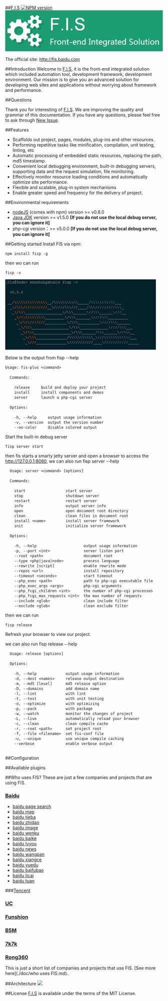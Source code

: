 ##[F.I.S](http://fis.baidu.com)
[![NPM version](https://badge.fury.io/js/fis-plus.png)](http://badge.fury.io/js/fis-plus)
![fis](./doc/images/logo.png)

The official site: http://fis.baidu.com

##Introduction
Welcome to [F.I.S](http://fis.baidu.com), it is the front-end integrated solution which included automation tool, development framework, development environment. Our mission is to give you an advanced solution for developing web sites and applications without worrying about framework and performance.

##Questions

Thank you for interesting of [F.I.S](http://fis.baidu.com). We are improving the quality and grammar of this documentation. If you have any questions, please feel free to ask through [New Issue](https://github.com/fex-team/fis-plus/issues/new).

##Features
* Scaffolds out project, pages, modules, plug-ins and other resources.
* Performing repetitive tasks like minification, compilation, unit testing, linting, etc
* Automatic processing of embedded static resources, replacing the path, md5 timestamp.
* Convenient local debugging environment, built-in debugging servers, supporting data and the request simulation, file monitoring.
* Effectively monitor resource loading conditions and automatically optimize site performance.
* Flexible and scalable, plug-in system mechanisms
* Enable greater speed and frequency for the delivery of project.

##Environmental requirements
* [nodeJS](http://nodejs.org/) (comes with npm) version >= v0.8.0
* [Java JDK](http://www.oracle.com/technetwork/java/javase/downloads/index.html) version >= v1.5.0 **[If you do not use the local debug server, you can ignore it]**
* php-cgi version：>= v5.0.0 **[If you do not use the local debug server, you can ignore it]**

##Getting started
Install FIS via npm:

```
npm install fisp -g
```

then wo can run

```
fisp -v
```

![fisp version](./doc/images/v.png)

Below is the output from fisp --help

```
Usage: fis-plus <command>

  Commands:

    release     build and deploy your project
    install     install components and demos
    server      launch a php-cgi server

  Options:

    -h, --help     output usage information
    -v, --version  output the version number
    --no-color     disable colored output

 ```
Start the built-in debug server

```
fisp server start
```

then fis starts a smarty jetty server and open a browser to access the http://127.0.0.1:8080, we can also run fisp server --help

```
  Usage: server <command> [options]

  Commands:

    start                  start server
    stop                   shutdown server
    restart                restart server
    info                   output server info
    open                   open document root directory
    clean                  clean files in document root
    install <name>         install server framework
    init                   initialize server framework

  Options:

    -h, --help                     output usage information
    -p, --port <int>               server listen port
    --root <path>                  document root
    --type <php|java|node>         process language
    --rewrite [script]             enable rewrite mode
    --repos <url>                  install repository
    --timeout <seconds>            start timeout
    --php_exec <path>              path to php-cgi executable file
    --php_exec_args <args>         php-cgi arguments
    --php_fcgi_children <int>      the number of php-cgi processes
    --php_fcgi_max_requests <int>  the max number of requests
    --include <glob>               clean include filter
    --exclude <glob>               clean exclude filter

```

then we can run

```
fisp release
```

Refresh your browser to view our project.

we can also run fisp release --help

```
  Usage: release [options]

  Options:

    -h, --help             output usage information
    -d, --dest <names>     release output destination
    -m, --md5 [level]      md5 release option
    -D, --domains          add domain name
    -l, --lint             with lint
    -t, --test             with unit testing
    -o, --optimize         with optimizing
    -p, --pack             with package
    -w, --watch            monitor the changes of project
    -L, --live             automatically reload your browser
    -c, --clean            clean compile cache
    -r, --root <path>      set project root
    -f, --file <filename>  set fis-conf file
    -u, --unique           use unique compile caching
    --verbose              enable verbose output
    
```


##Configuration

##Available plugins

##Who uses FIS?
These are just a few companies and projects that are using FIS.
### [Baidu](http://www.baidu.com/)
- [baidu page search](http://www.baidu.com/) 
- [baidu map](http://ditu.baidu.com/)
- [baidu tieba](http://tieba.baidu.com/)
- [baidu zhidao](http://zhidao.baidu.com/)
- [baidu image](http://image.baidu.com/)
- [baidu wenku](http://wenku.baidu.com/)
- [baidu baike](http://baike.baidu.com/)
- [baidu lvyou](http://lvyou.baidu.com/)
- [baidu news](http://news.baidu.com/)
- [baidu wangpan](http://wangpan.baidu.com/disk/home)
- [baidu xiangce](http://xiangce.baidu.com/)
- [baidu yuedu](http://yuedu.baidu.com/)
- [baidu baifubao](https://www.baifubao.com/)
- [baidu licai](http://8.baidu.com/)
- [baidu tuan](http://tuan.baidu.com/)

###[Tencent](http://www.qq.com/)
### [UC](http://www.uc.cn/)
### [Funshion](http://www.funshion.com/)
### [B5M](http://www.b5m.com/)
### [7k7k](http://www.7k7k.com/)
### [Rong360](http://rong360.com/)

This is just a short list of companies and projects that use FIS. [See more here](./doc/who uses FIS.md)..

##Architecture
![](https://raw.github.com/fis-dev/fis-plus/gh-pages/images/struct.png)

##License
[F.I.S](http://fis.baidu.com) is available under the terms of the MIT License.
